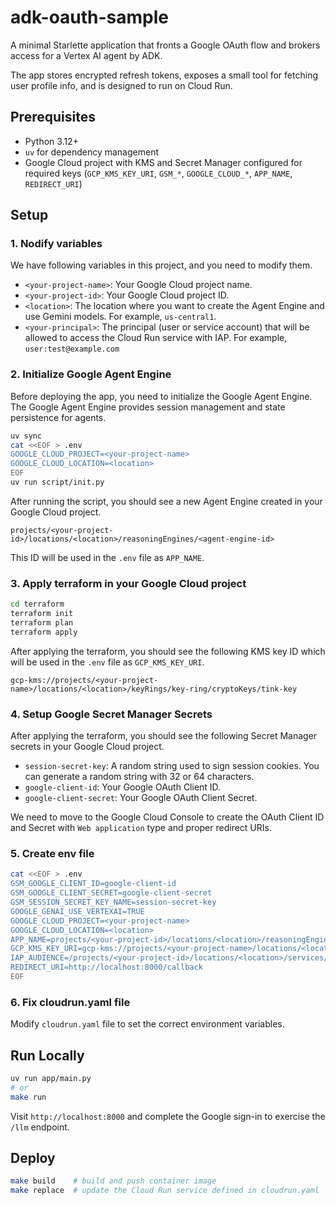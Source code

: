 # adk-oauth-sample

A minimal Starlette application that fronts a Google OAuth flow and brokers access for a Vertex AI agent by ADK.

The app stores encrypted refresh tokens, exposes a small tool for fetching user profile info, and is designed to run on Cloud Run.

## Prerequisites

- Python 3.12+
- `uv` for dependency management
- Google Cloud project with KMS and Secret Manager configured for required keys (`GCP_KMS_KEY_URI`, `GSM_*`, `GOOGLE_CLOUD_*`, `APP_NAME`, `REDIRECT_URI`)

## Setup

### 1. Nodify variables

We have following variables in this project, and you need to modify them.

- `<your-project-name>`: Your Google Cloud project name.
- `<your-project-id>`: Your Google Cloud project ID.
- `<location>`: The location where you want to create the Agent Engine and use Gemini models. For example, `us-central1`.
- `<your-principal>`: The principal (user or service account) that will be allowed to access the Cloud Run service with IAP. For example, `user:test@example.com`

### 2. Initialize Google Agent Engine

Before deploying the app, you need to initialize the Google Agent Engine. The Google Agent Engine provides session management and state persistence for agents.

```bash
uv sync
cat <<EOF > .env
GOOGLE_CLOUD_PROJECT=<your-project-name>
GOOGLE_CLOUD_LOCATION=<location>
EOF
uv run script/init.py
```

After running the script, you should see a new Agent Engine created in your Google Cloud project.

`projects/<your-project-id>/locations/<location>/reasoningEngines/<agent-engine-id>`

This ID will be used in the `.env` file as `APP_NAME`.

### 3. Apply terraform in your Google Cloud project

```bash
cd terraform
terraform init
terraform plan
terraform apply
```

After applying the terraform, you should see the following KMS key ID which will be used in the `.env` file as `GCP_KMS_KEY_URI`.

`gcp-kms://projects/<your-project-name>/locations/<location>/keyRings/key-ring/cryptoKeys/tink-key`

### 4. Setup Google Secret Manager Secrets

After applying the terraform, you should see the following Secret Manager secrets in your Google Cloud project.

- `session-secret-key`: A random string used to sign session cookies. You can generate a random string with 32 or 64 characters.
- `google-client-id`: Your Google OAuth Client ID.
- `google-client-secret`: Your Google OAuth Client Secret.

We need to move to the Google Cloud Console to create the OAuth Client ID and Secret with `Web application` type and proper redirect URIs.

### 5. Create env file

```bash
cat <<EOF > .env
GSM_GOOGLE_CLIENT_ID=google-client-id
GSM_GOOGLE_CLIENT_SECRET=google-client-secret
GSM_SESSION_SECRET_KEY_NAME=session-secret-key
GOOGLE_GENAI_USE_VERTEXAI=TRUE
GOOGLE_CLOUD_PROJECT=<your-project-name>
GOOGLE_CLOUD_LOCATION=<location>
APP_NAME=projects/<your-project-id>/locations/<location>/reasoningEngines/<agent-engine-id>
GCP_KMS_KEY_URI=gcp-kms://projects/<your-project-name>/locations/<location>/keyRings/key-ring/cryptoKeys/tink-key
IAP_AUDIENCE=/projects/<your-project-id>/locations/<location>/services/adk-oauth-sample
REDIRECT_URI=http://localhost:8000/callback
EOF
```

### 6. Fix cloudrun.yaml file

Modify `cloudrun.yaml` file to set the correct environment variables.

## Run Locally

```bash
uv run app/main.py
# or
make run
```

Visit `http://localhost:8000` and complete the Google sign-in to exercise the `/llm` endpoint.

## Deploy

```bash
make build    # build and push container image
make replace  # update the Cloud Run service defined in cloudrun.yaml
```
